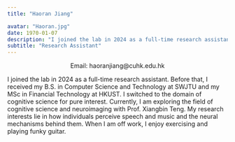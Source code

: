 ```yaml
---
title: "Haoran Jiang"

avatar: "Haoran.jpg"
date: 1970-01-07
description: "I joined the lab in 2024 as a full-time research assistant. Before that, I received my B.S. in Computer Science and..."
subtitle: "Research Assistant"
---
```

<p align="center">
    Email: haoranjiang@cuhk.edu.hk
</p>

I joined the lab in 2024 as a full-time research assistant. Before that, I received my B.S. in Computer Science and Technology at SWJTU and my MSc in Financial Technology at HKUST. I switched to the domain of cognitive science for pure interest. Currently, I am exploring the field of cognitive science and neuroimaging with Prof. Xiangbin Teng. My research interests lie in how individuals perceive speech and music and the neural mechanisms behind them. When I am off work, I enjoy exercising and playing funky guitar. 
